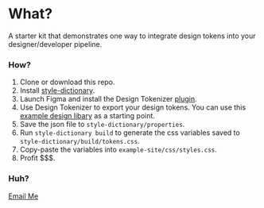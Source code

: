 # What?
A starter kit that demonstrates one way to integrate design tokens into your designer/developer pipeline.

### How?
1. Clone or download this repo.
2. Install [style-dictionary](https://amzn.github.io/style-dictionary/#/).
3. Launch Figma and install the Design Tokenizer [plugin](https://www.figma.com/file/4wWBG2jvrepyuV1cvOzsL3/ExampleDesignTokenLibrary).
4. Use Design Tokenizer to export your design tokens. You can use this [example design libary](https://www.figma.com/file/4wWBG2jvrepyuV1cvOzsL3/ExampleDesignTokenLibrary) as a starting point.
5. Save the json file to `style-dictionary/properties`. 
6. Run `style-dictionary build` to generate the css variables saved to `style-dictionary/build/tokens.css`. 
7. Copy-paste the variables into `example-site/css/styles.css`.
7. Profit $$$.

### Huh?
[Email Me](mailto:lbrenner@alegion.com)